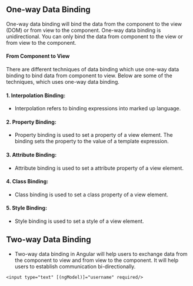 ## One-way Data Binding
One-way data binding will bind the data from the component to the view (DOM) or from view to the component. One-way data binding is unidirectional. You can only bind the data from component to the view or from view to the component.

#### From Component to View
There are different techniques of data binding which use one-way data binding to bind data from component to view. Below are some of the techniques, which uses one-way data binding.

#### 1. Interpolation Binding: 
* Interpolation refers to binding expressions into marked up language.
#### 2. Property Binding: 
* Property binding is used to set a property of a view element. The binding sets the property to the value of a template expression.
#### 3. Attribute Binding: 
* Attribute binding is used to set a attribute property of a view element.
#### 4. Class Binding: 
* Class binding is used to set a class property of a view element.
#### 5. Style Binding: 
* Style binding is used to set a style of a view element.

## Two-way Data Binding
* Two-way data binding in Angular will help users to exchange data from the component to view and from view to the component. It will help users to establish communication bi-directionally.
```
<input type="text" [(ngModel)]="username" required/>
```
